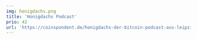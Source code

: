 ```yaml
---
img: honigdachs.png
title: 'Honigdachs Podcast'
prio: 42
url: 'https://coinspondent.de/honigdachs-der-bitcoin-podcast-aus-leipzig/'
---
```


















